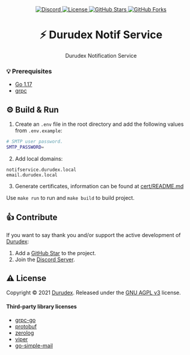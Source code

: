 <div align="center">
    <a href="https://discord.gg/4qcXbeVehZ">
        <img alt="Discord" src="https://img.shields.io/discord/882288646517035028?label=%F0%9F%92%AC%20discord">
    </a>
    <a href="https://github.com/Durudex/durudex-notif-service/blob/main/COPYING">
        <img alt="License" src="https://img.shields.io/github/license/Durudex/durudex-notif-service?label=%F0%9F%93%95%20license">
    </a>
    <a href="https://github.com/Durudex/durudex-notif-service/stargazers">
    <img alt="GitHub Stars" src="https://img.shields.io/github/stars/Durudex/durudex-notif-service?label=%E2%AD%90%20stars&logo=sdf">
    </a>
    <a href="https://github.com/Durudex/durudex-notif-service/network">
        <img alt="GitHub Forks" src="https://img.shields.io/github/forks/Durudex/durudex-notif-service?label=%F0%9F%93%81%20forks">
    </a>
</div>

<h1 align="center">⚡️ Durudex Notif Service</h1>

<p align="center">
Durudex Notification Service
</p>

### 💡 Prerequisites
+ [Go 1.17](https://golang.org/)
+ [grpc](https://grpc.io/docs/languages/go/quickstart/)

## ⚙️ Build & Run
1) Create an `.env` file in the root directory and add the following values ​​from `.env.example`:
```sh
# SMTP user password.
SMTP_PASSWORD=
```
2) Add local domains:
```
notifservice.durudex.local
email.durudex.local
```
3) Generate certificates, information can be found at [cert/README.md](cert/README.md)

Use `make run` to run and `make build` to build project.

## 👍 Contribute
If you want to say thank you and/or support the active development of [Durudex](https://github.com/Durudex):
1) Add a [GitHub Star](https://github.com/Durudex/durudex-notif-service/stargazers) to the project.
2) Join the [Discord Server](https://discord.gg/4qcXbeVehZ).

## ⚠️ License
Copyright © 2021 [Durudex](https://github.com/Durudex). Released under the [GNU AGPL v3](https://www.gnu.org/licenses/agpl-3.0.html) license.

#### Third-party library licenses
+ [grpc-go](https://github.com/grpc/grpc-go/blob/master/LICENSE)
+ [protobuf](https://github.com/protocolbuffers/protobuf/blob/master/LICENSE)
+ [zerolog](https://github.com/rs/zerolog/blob/master/LICENSE)
+ [viper](https://github.com/spf13/viper/blob/master/LICENSE)
+ [go-simple-mail](https://github.com/xhit/go-simple-mail/blob/master/LICENSE)
